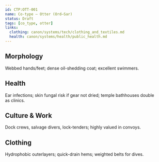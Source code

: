 ```yaml
---
id: CTP:OTT-001
name: Co-type — Otter (Ord–Sar)
status: Draft
tags: [co_type, otter]
links:
  clothing: canon/systems/tech/clothing_and_textiles.md
  health: canon/systems/health/public_health.md
---
```


## Morphology
Webbed hands/feet; dense oil-shedding coat; excellent swimmers.

## Health
Ear infections; skin fungal risk if gear not dried; temple bathhouses double as clinics.

## Culture & Work
Dock crews, salvage divers, lock-tenders; highly valued in convoys.

## Clothing
Hydrophobic outerlayers; quick-drain hems; weighted belts for dives.

